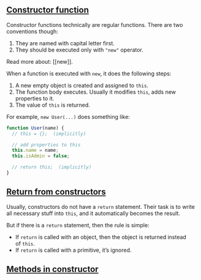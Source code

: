## [Constructor function](https://javascript.info/constructor-new#constructor-function)

Constructor functions technically are regular functions. There are two conventions though:

1.  They are named with capital letter first.
2.  They should be executed only with `"new"` operator.

Read more about: [[new]].

When a function is executed with `new`, it does the following steps:

1.  A new empty object is created and assigned to `this`.
2.  The function body executes. Usually it modifies `this`, adds new properties to it.
3.  The value of `this` is returned.

For example, `new User(...)` does something like:

```js
function User(name) {
  // this = {};  (implicitly)

  // add properties to this
  this.name = name;
  this.isAdmin = false;

  // return this;  (implicitly)
}
```

## [Return from constructors](https://javascript.info/constructor-new#return-from-constructors)

Usually, constructors do not have a `return` statement. Their task is to write all necessary stuff into `this`, and it automatically becomes the result.

But if there is a `return` statement, then the rule is simple:

-   If `return` is called with an object, then the object is returned instead of `this`.
-   If `return` is called with a primitive, it’s ignored.

## [Methods in constructor](https://javascript.info/constructor-new#methods-in-constructor)


